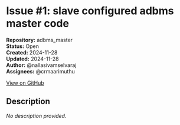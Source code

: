 # Issue #1: slave configured adbms master code 

**Repository:** adbms_master  
**Status:** Open  
**Created:** 2024-11-28  
**Updated:** 2024-11-28  
**Author:** @nallasivamselvaraj  
**Assignees:** @crmaarimuthu  

[View on GitHub](https://github.com/Simtestlab/adbms_master/issues/1)

## Description

*No description provided.*